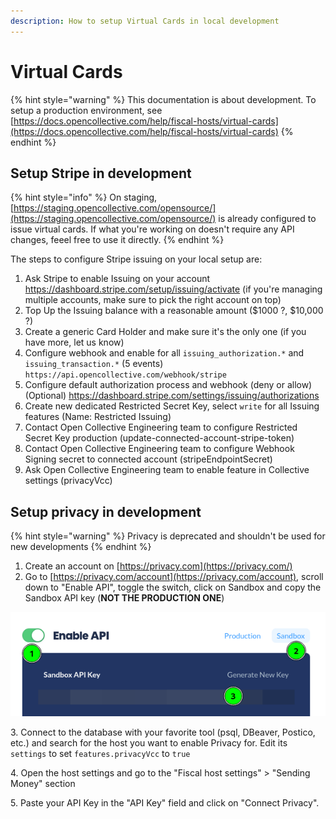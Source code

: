 ```yaml
---
description: How to setup Virtual Cards in local development
---
```


# Virtual Cards

{% hint style="warning" %}
This documentation is about development. To setup a production environment, see [https://docs.opencollective.com/help/fiscal-hosts/virtual-cards](https://docs.opencollective.com/help/fiscal-hosts/virtual-cards)
{% endhint %}

## Setup Stripe in development

{% hint style="info" %}
On staging, [https://staging.opencollective.com/opensource/](https://staging.opencollective.com/opensource/) is already configured to issue virtual cards. If what you're working on doesn't require any API changes, feeel free to use it directly.
{% endhint %}

The steps to configure Stripe issuing on your local setup are:

1. Ask Stripe to enable Issuing on your account https://dashboard.stripe.com/setup/issuing/activate (if you're managing multiple accounts, make sure to pick the right account on top)
2. Top Up the Issuing balance with a reasonable amount ($1000 ?, $10,000 ?)
3. Create a generic Card Holder and make sure it's the only one (if you have more, let us know)
4. Configure webhook and enable for all `issuing_authorization.*` and `issuing_transaction.*` (5 events) `https://api.opencollective.com/webhook/stripe`
5. Configure default authorization process and webhook (deny or allow) (Optional) https://dashboard.stripe.com/settings/issuing/authorizations
6. Create new dedicated Restricted Secret Key, select `write` for all Issuing features (Name: Restricted Issuing)
7. Contact Open Collective Engineering team to configure Restricted Secret Key production (update-connected-account-stripe-token)
8. Contact Open Collective Engineering team to configure Webhook Signing secret to connected account (stripeEndpointSecret)
9. Ask Open Collective Engineering team to enable feature in Collective settings (privacyVcc)

## Setup privacy in development

{% hint style="warning" %}
Privacy is deprecated and shouldn't be used for new developments
{% endhint %}

1. Create an account on [https://privacy.com](https://privacy.com/)
2. Go to [https://privacy.com/account](https://privacy.com/account), scroll down to "Enable API", toggle the switch, click on Sandbox and copy the Sandbox API key (**NOT THE PRODUCTION ONE**)

![](<../../.gitbook/assets/image (16) (2).png>)

3\. Connect to the database with your favorite tool (psql, DBeaver, Postico, etc.) and search for the host you want to enable Privacy for. Edit its `settings` to set `features.privacyVcc` to `true`

4\. Open the host settings and go to the "Fiscal host settings" > "Sending Money" section

5\. Paste your API Key in the "API Key" field and click on "Connect Privacy".
